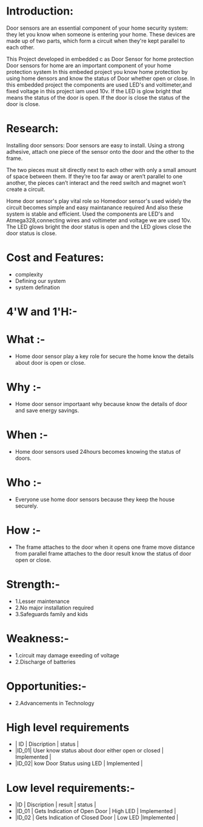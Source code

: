 # Introduction:
Door sensors are an essential component of your home security system: they let you know when someone is entering your home. These devices are made up of two parts, which form a circuit when they're kept parallel to each other.

This Project developed  in embedded c as  Door Sensor for home protection Door sensors for home are an important component of your home protection system In this embeded project you know home protection by using home densors and know the status of Door whether open or close. In this embedded project the components are used LED's and voltimeter,and fixed voltage in this project iam used 10v. If the LED  is glow bright that means the status of the door is open. If the door is close the status of the door is close.

# Research:
Installing door sensors:
Door sensors are easy to install. Using a strong adhesive, attach one piece of the sensor onto the door and the other to the frame.

The two pieces must sit directly next to each other with only a small amount of space between them. If they’re too far away or aren’t parallel to one another, the pieces can’t interact and the reed switch and magnet won’t create a circuit.

Home door sensor's play vital role so Homedoor sensor's used widely the circuit becomes simple and easy maintanance required And also these system is stable and efficient. Used the components are LED's and Atmega328,connecting wires and voltimeter and voltage we are used 10v.
The LED glows bright the door status is open and the LED glows close the door status is close.

# Cost and Features:
 * complexity
 * Defining our system
 * system defination

# 4'W and 1'H:-
# What :-
  * Home door sensor play a key role for secure the home know the details about door is open or close.
# Why :-
  * Home door sensor importaant why because know the details of door and save energy savings.
# When :-
  * Home door sensors used 24hours becomes knowing the status of doors.
# Who :-
  * Everyone use home door sensors because they keep the house securely.
# How :-
  * The frame attaches to the door when it opens one frame move distance from parallel frame attaches to the door result know the status of door open or close.
# Strength:-
 * 1.Lesser maintenance
 * 2.No major installation required
 * 3.Safeguards family and kids
# Weakness:-
 * 1.circuit may damage exeeding of voltage
 * 2.Discharge of batteries
# Opportunities:-
 * 2.Advancements in Technology
 
 # High level requirements
* | ID  |                      	Discription	                      |         status      |
* |ID_01|	    User know  status about door  either open or closed	|        Implemented  |
* |ID_02|    kow Door Status using LED                            |       	Implemented  |

# Low level requirements:-

* |ID    |   	              Discription	   |     result          |  status     |
* |ID_01	|  Gets Indication of Open Door   |     High LED        | Implemented |
* |ID_02	|  Gets Indication of Closed Door |     Low LED         |Implemented  |


